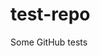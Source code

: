 # test-repo
Some GitHub tests

<picture>
  <source media="(prefers-color-scheme: dark)" srcset="./banner-dark.png">
</picture>


